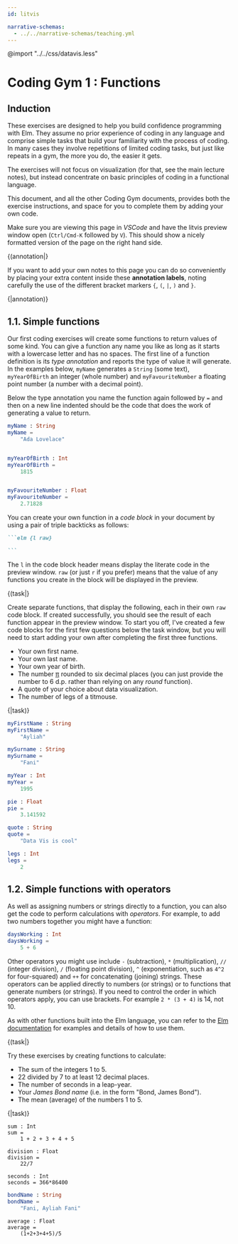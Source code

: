 ```yaml
---
id: litvis

narrative-schemas:
  - ../../narrative-schemas/teaching.yml
---
```


@import "../../css/datavis.less"

<!-- Everything above this line should probably be left untouched. -->

# Coding Gym 1 : Functions

## Induction

These exercises are designed to help you build confidence programming with Elm. They assume no prior experience of coding in any language and comprise simple tasks that build your familiarity with the process of coding. In many cases they involve repetitions of limited coding tasks, but just like repeats in a gym, the more you do, the easier it gets.

The exercises will not focus on visualization (for that, see the main lecture notes), but instead concentrate on basic principles of coding in a functional language.

This document, and all the other Coding Gym documents, provides both the exercise instructions, and space for you to complete them by adding your own code.

Make sure you are viewing this page in _VSCode_ and have the litvis preview window open (`Ctrl/Cmd-K` followed by `V`). This should show a nicely formatted version of the page on the right hand side.

{(annotation|}

If you want to add your own notes to this page you can do so conveniently by placing your extra content inside these **annotation labels**, noting carefully the use of the different bracket markers `{`, `(`, `|`, `)` and `}`.

{|annotation)}

## 1.1. Simple functions

Our first coding exercises will create some functions to return values of some kind. You can give a function any name you like as long as it starts with a lowercase letter and has no spaces. The first line of a function definition is its _type annotation_ and reports the type of value it will generate. In the examples below, `myName` generates a `String` (some text), `myYearOfBirth` an integer (whole number) and `myFavouriteNumber` a floating point number (a number with a decimal point).

Below the type annotation you name the function again followed by `=` and then on a new line indented should be the code that does the work of generating a value to return.

```elm {l r}
myName : String
myName =
    "Ada Lovelace"


myYearOfBirth : Int
myYearOfBirth =
    1815


myFavouriteNumber : Float
myFavouriteNumber =
    2.71828
```

You can create your own function in a _code block_ in your document by using a pair of triple backticks as follows:

````markdown
```elm {l raw}

```
````

The `l` in the code block header means display the literate code in the preview window. `raw` (or just `r` if you prefer) means that the value of any functions you create in the block will be displayed in the preview.

{(task|}

Create separate functions, that display the following, each in their own `raw` code block. If created successfully, you should see the result of each function appear in the preview window. To start you off, I've created a few code blocks for the first few questions below the task window, but you will need to start adding your own after completing the first three functions.

- Your own first name.
- Your own last name.
- Your own year of birth.
- The number [π](https://www.piday.org/million/) rounded to six decimal places (you can just provide the number to 6 d.p. rather than relying on any _round_ function).
- A quote of your choice about data visualization.
- The number of legs of a titmouse.

{|task)}

```elm {l r}
myFirstName : String
myFirstName =
    "Ayliah"
```

```elm {l r}
mySurname : String
mySurname =
    "Fani"
```

```elm {l r}
myYear : Int
myYear =
    1995
```

```elm {l r}
pie : Float
pie =
    3.141592
```

```elm {l r}
quote : String
quote =
    "Data Vis is cool"
```

```elm {l r}
legs : Int
legs =
    2
```

## 1.2. Simple functions with operators

As well as assigning numbers or strings directly to a function, you can also get the code to perform calculations with _operators_. For example, to add two numbers together you might have a function:

```elm {l r}
daysWorking : Int
daysWorking =
    5 + 6
```

Other operators you might use include `-` (subtraction), `*` (multiplication), `//` (integer division), `/` (floating point division), `^` (exponentiation, such as `4^2` for four-squared) and `++` for concatenating (joining) strings. These operators can be applied directly to numbers (or strings) or to functions that generate numbers (or strings). If you need to control the order in which operators apply, you can use brackets. For example `2 * (3 + 4)` is 14, not 10.

As with other functions built into the Elm language, you can refer to the [Elm documentation](https://package.elm-lang.org/packages/elm/core/latest/Basics) for examples and details of how to use them.

{(task|}

Try these exercises by creating functions to calculate:

- The sum of the integers 1 to 5.
- 22 divided by 7 to at least 12 decimal places.
- The number of seconds in a leap-year.
- Your _James Bond name_ (i.e. in the form "Bond, James Bond").
- The mean (average) of the numbers 1 to 5.

{|task)}

```elm{l r}
sum : Int
sum =
    1 + 2 + 3 + 4 + 5
```

```elm{l r}
division : Float
division =
    22/7
```

```elm{l r}
seconds : Int
seconds = 366*86400
```

```elm {l r}
bondName : String
bondName =
    "Fani, Ayliah Fani"
```

```elm{l r}
average : Float
average =
    (1+2+3+4+5)/5
```
